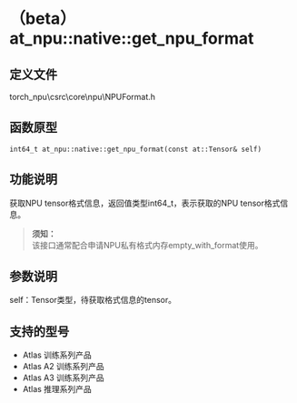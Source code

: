 # （beta）at_npu::native::get_npu_format

## 定义文件

torch_npu\csrc\core\npu\NPUFormat.h

## 函数原型

```
int64_t at_npu::native::get_npu_format(const at::Tensor& self)
```

## 功能说明

获取NPU tensor格式信息，返回值类型int64_t，表示获取的NPU tensor格式信息。

>**须知：**<br>
>该接口通常配合申请NPU私有格式内存empty_with_format使用。

## 参数说明

self：Tensor类型，待获取格式信息的tensor。

## 支持的型号

- <term>Atlas 训练系列产品</term>
- <term>Atlas A2 训练系列产品</term>
- <term>Atlas A3 训练系列产品</term>
- <term>Atlas 推理系列产品</term>

